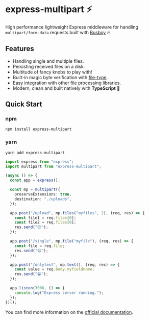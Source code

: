 # express-multipart ⚡

High performance lightweight Express middleware for handling `multipart/form-data` requests built with [Busboy](https://www.npmjs.com/package/busboy) 🔥

## Features

- Handling single and multiple files.
- Persisting received files on a disk.
- Multitude of fancy knobs to play with!
- Built-in magic byte verification with [file-type](https://www.npmjs.com/package/file-type).
- Easy integration with other file processing libraries.
- Modern, clean and built natively with **TypeScript** 🐋

## Quick Start

### npm

```
npm install express-multipart
```

### yarn

```
yarn add express-multipart
```

```typescript
import express from "express";
import multipart from "express-multipart";

(async () => {
  const app = express();

  const mp = multipart({
    preserveExtensions: true,
    destination: "./uploads",
  });

  app.post("/upload", mp.files("myfiles", 2), (req, res) => {
    const file1 = req.files[0];
    const file2 = req.files[0];
    res.send("😊");
  });

  app.post("/single", mp.file("myfile"), (req, res) => {
    const file = req.file;
    res.send("😃");
  });

  app.post("/onlytext", mp.text(), (req, res) => {
    const value = req.body.myfieldname;
    res.send("😁");
  });

  app.listen(3000, () => {
    console.log("Express server running.");
  });
})();
```

You can find more information on the [official documentation](http://socketbyte.github.io/express-multipart).
